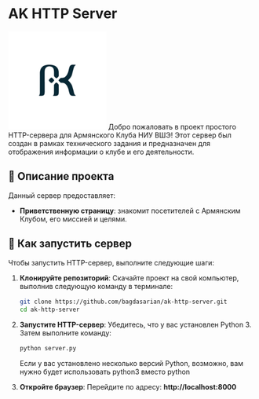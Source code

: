 # AK HTTP Server

<img src="images/logo.png" alt="AK Logo" width="200" height="200">
Добро пожаловать в проект простого HTTP-сервера для Армянского Клуба НИУ ВШЭ! Этот сервер был создан в рамках технического задания и предназначен для отображения информации о клубе и его деятельности.

## 🌟 Описание проекта

Данный сервер предоставляет:

- **Приветственную страницу**: знакомит посетителей с Армянским Клубом, его миссией и целями.

## 🚀 Как запустить сервер

Чтобы запустить HTTP-сервер, выполните следующие шаги:

1. **Клонируйте репозиторий**:
   Скачайте проект на свой компьютер, выполнив следующую команду в терминале:

   ```bash
   git clone https://github.com/bagdasarian/ak-http-server.git
   cd ak-http-server
   ```
2. **Запустите HTTP-сервер**: Убедитесь, что у вас установлен Python 3. Затем выполните команду:
   ```bash
   python server.py
   ```
   Если у вас установлено несколько версий Python, возможно, вам нужно будет использовать python3 вместо python
3. **Откройте браузер**: Перейдите по адресу:
   **http://localhost:8000**
